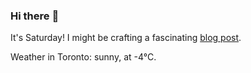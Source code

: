 ### Hi there :wave:

It's Saturday! I might be crafting a fascinating [blog post](https://www.benjaminwuethrich.dev).

Weather in Toronto: sunny, at -4°C.
